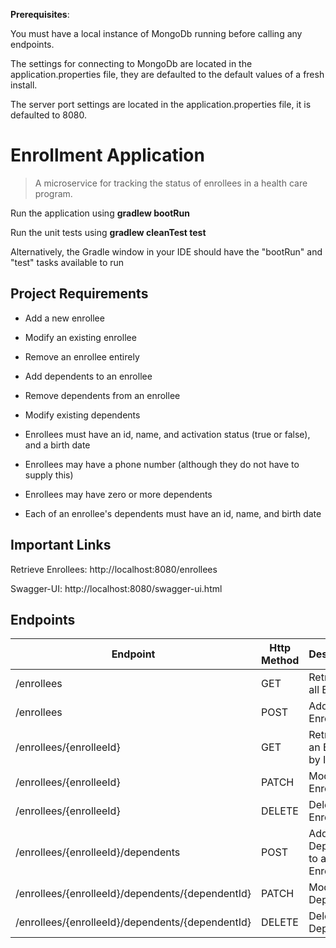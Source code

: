 **Prerequisites**:

You must have a local instance of MongoDb running before calling any endpoints.

The settings for connecting to MongoDb are located in the application.properties file, they are defaulted to the default values of a fresh install.

The server port settings are located in the application.properties file, it is defaulted to 8080.

# Enrollment Application

> A microservice for tracking the status of enrollees in a health care program.

Run the application using **gradlew bootRun**

Run the unit tests using **gradlew cleanTest test**

Alternatively, the Gradle window in your IDE should have the "bootRun" and "test" tasks available to run

## Project Requirements

* Add a new enrollee
* Modify an existing enrollee
* Remove an enrollee entirely
* Add dependents to an enrollee
* Remove dependents from an enrollee
* Modify existing dependents


* Enrollees must have an id, name, and activation status (true or false), and a birth date
* Enrollees may have a phone number (although they do not have to supply this)
* Enrollees may have zero or more dependents
* Each of an enrollee's dependents must have an id, name, and birth date

## Important Links
Retrieve Enrollees: http://localhost:8080/enrollees
 
Swagger-UI: http://localhost:8080/swagger-ui.html

## Endpoints

Endpoint | Http Method | Description
--- | --- | --- 
/enrollees | GET | Retrieves all Enrollees
/enrollees | POST | Adds a new Enrollee
/enrollees/{enrolleeId} | GET | Retrieves an Enrollee by Id
/enrollees/{enrolleeId} | PATCH | Modifies an Enrollee
/enrollees/{enrolleeId} | DELETE | Deletes an Enrollee
/enrollees/{enrolleeId}/dependents | POST | Adds a new Dependent to an Enrollee
/enrollees/{enrolleeId}/dependents/{dependentId} | PATCH | Modifies a Dependent
/enrollees/{enrolleeId}/dependents/{dependentId} | DELETE | Deletes a Dependent